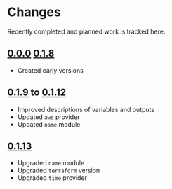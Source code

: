 # Changes
Recently completed and planned work is tracked here.

## [0.0.0](.) [0.1.8](.)
- Created early versions

## [0.1.9](.) to [0.1.12](.)
- Improved descriptions of variables and outputs
- Updated `aws` provider
- Updated `name` module

## [0.1.13](.)
- Upgraded `name` module
- Upgraded `terraform` version
- Upgraded `time` provider
